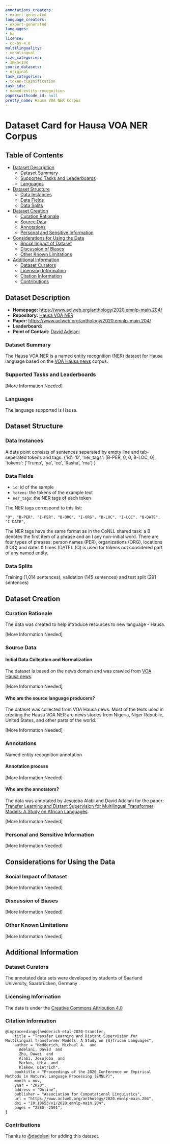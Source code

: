 ```yaml
---
annotations_creators:
- expert-generated
language_creators:
- expert-generated
languages:
- ha
license:
- cc-by-4.0
multilinguality:
- monolingual
size_categories:
- 1K<n<10K
source_datasets:
- original
task_categories:
- token-classification
task_ids:
- named-entity-recognition
paperswithcode_id: null
pretty_name: Hausa VOA NER Corpus
---
```


# Dataset Card for Hausa VOA NER Corpus

## Table of Contents
- [Dataset Description](#dataset-description)
  - [Dataset Summary](#dataset-summary)
  - [Supported Tasks and Leaderboards](#supported-tasks-and-leaderboards)
  - [Languages](#languages)
- [Dataset Structure](#dataset-structure)
  - [Data Instances](#data-instances)
  - [Data Fields](#data-fields)
  - [Data Splits](#data-splits)
- [Dataset Creation](#dataset-creation)
  - [Curation Rationale](#curation-rationale)
  - [Source Data](#source-data)
  - [Annotations](#annotations)
  - [Personal and Sensitive Information](#personal-and-sensitive-information)
- [Considerations for Using the Data](#considerations-for-using-the-data)
  - [Social Impact of Dataset](#social-impact-of-dataset)
  - [Discussion of Biases](#discussion-of-biases)
  - [Other Known Limitations](#other-known-limitations)
- [Additional Information](#additional-information)
  - [Dataset Curators](#dataset-curators)
  - [Licensing Information](#licensing-information)
  - [Citation Information](#citation-information)
  - [Contributions](#contributions)

## Dataset Description

- **Homepage:** https://www.aclweb.org/anthology/2020.emnlp-main.204/
- **Repository:** [Hausa VOA NER](https://github.com/uds-lsv/transfer-distant-transformer-african/tree/master/data/hausa_ner)
- **Paper:** https://www.aclweb.org/anthology/2020.emnlp-main.204/
- **Leaderboard:**
- **Point of Contact:** [David Adelani](mailto:didelani@lsv.uni-saarland.de)

### Dataset Summary
The Hausa VOA NER is a named entity recognition (NER) dataset for Hausa language based on the [VOA Hausa news](https://www.voahausa.com/) corpus. 
### Supported Tasks and Leaderboards

[More Information Needed]

### Languages

The language supported is Hausa.

## Dataset Structure

### Data Instances

A data point consists of sentences seperated by empty line and tab-seperated tokens and tags. 
{'id': '0',
 'ner_tags': [B-PER, 0, 0, B-LOC, 0],
 'tokens': ['Trump', 'ya', 'ce', 'Rasha', 'ma']
}

### Data Fields

- `id`: id of the sample
- `tokens`: the tokens of the example text
- `ner_tags`: the NER tags of each token

The NER tags correspond to this list:
```
"O", "B-PER", "I-PER", "B-ORG", "I-ORG", "B-LOC", "I-LOC", "B-DATE", "I-DATE",
```
The NER tags have the same format as in the CoNLL shared task: a B denotes the first item of a phrase and an I any non-initial word. There are four types of phrases: person names (PER), organizations (ORG), locations (LOC) and dates & times (DATE). (O) is used for tokens not considered part of any named entity.

### Data Splits

Training (1,014 sentences), validation (145 sentences) and test split (291 sentences)

## Dataset Creation

### Curation Rationale

The data was created to help introduce resources to new language - Hausa.

[More Information Needed]

### Source Data

#### Initial Data Collection and Normalization

The dataset is based on the news domain and was crawled from [VOA Hausa news](https://www.voahausa.com/).


[More Information Needed]

#### Who are the source language producers?

The dataset was collected from VOA Hausa news. Most of the texts used in creating the Hausa VOA NER are news stories from Nigeria, Niger Republic, United States, and other parts of the world.

[More Information Needed]

### Annotations
Named entity recognition annotation
#### Annotation process

[More Information Needed]

#### Who are the annotators?

The data was annotated by Jesujoba Alabi and David Adelani for the paper: 
[Transfer Learning and Distant Supervision for Multilingual Transformer Models: A Study on African Languages](https://www.aclweb.org/anthology/2020.emnlp-main.204/).

[More Information Needed]

### Personal and Sensitive Information

[More Information Needed]

## Considerations for Using the Data

### Social Impact of Dataset

[More Information Needed]

### Discussion of Biases

[More Information Needed]

### Other Known Limitations

[More Information Needed]

## Additional Information

### Dataset Curators

The annotated data sets were developed by students of Saarland University, Saarbrücken, Germany .


### Licensing Information

The data is under the [Creative Commons Attribution 4.0 ](https://creativecommons.org/licenses/by/4.0/)

### Citation Information
```
@inproceedings{hedderich-etal-2020-transfer,
    title = "Transfer Learning and Distant Supervision for Multilingual Transformer Models: A Study on {A}frican Languages",
    author = "Hedderich, Michael A.  and
      Adelani, David  and
      Zhu, Dawei  and
      Alabi, Jesujoba  and
      Markus, Udia  and
      Klakow, Dietrich",
    booktitle = "Proceedings of the 2020 Conference on Empirical Methods in Natural Language Processing (EMNLP)",
    month = nov,
    year = "2020",
    address = "Online",
    publisher = "Association for Computational Linguistics",
    url = "https://www.aclweb.org/anthology/2020.emnlp-main.204",
    doi = "10.18653/v1/2020.emnlp-main.204",
    pages = "2580--2591",
}
```
### Contributions

Thanks to [@dadelani](https://github.com/dadelani) for adding this dataset.
